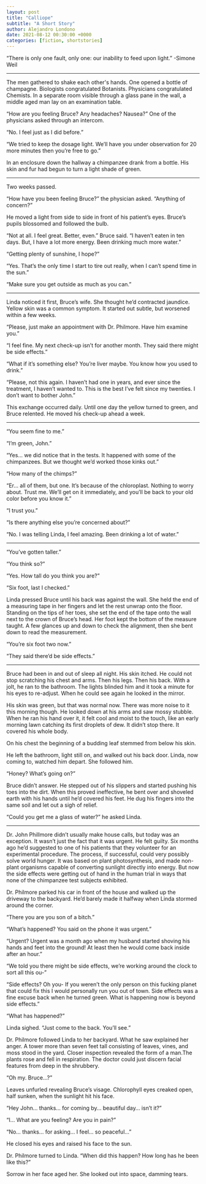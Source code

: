 ```yaml
---
layout: post
title: "Calliope"
subtitle: "A Short Story"
author: Alejandro Londono
date: 2021-08-12 00:30:00 +0000
categories: [fiction, shortstories]
---
```


“There is only one fault, only one: our inability to feed upon light.” -Simone Weil

***

The men gathered to shake each other's hands. One opened a bottle of champagne. Biologists congratulated Botanists. Physicians congratulated Chemists. In a separate room visible through a glass pane in the wall, a middle aged man lay on an examination table.

“How are you feeling Bruce? Any headaches? Nausea?” One of the physicians asked through an intercom.

“No. I feel just as I did before.”

“We tried to keep the dosage light. We’ll have you under observation for 20 more minutes then you’re free to go.”

In an enclosure down the hallway a chimpanzee drank from a bottle. His skin and fur had begun to turn a light shade of green.

***

Two weeks passed. 

“How have you been feeling Bruce?” the physician asked. “Anything of concern?” 

He moved a light from side to side in front of his patient’s eyes. Bruce’s pupils blossomed and followed the bulb.

“Not at all. I feel great. Better, even.” Bruce said. “I haven’t eaten in ten days. But, I have a lot more energy. Been drinking much more water.”

“Getting plenty of sunshine, I hope?”

“Yes. That’s the only time I start to tire out really, when I can’t spend time in the sun.”

“Make sure you get outside as much as you can.”

***

Linda noticed it first, Bruce’s wife. She thought he’d contracted jaundice. Yellow skin was a common symptom. It started out subtle, but worsened within a few weeks. 

“Please, just make an appointment with Dr. Philmore. Have him examine you.”

“I feel fine. My next check-up isn’t for another month. They said there might be side effects.”

“What if it’s something else? You’re liver maybe. You know how you used to drink.”

“Please, not this again. I haven’t had one in years, and ever since the treatment, I haven’t wanted to. This is the best I’ve felt since my twenties. I don’t want to bother John.”

This exchange occurred daily. Until one day the yellow turned to green, and Bruce relented. He moved his check-up ahead a week.

***

“You seem fine to me.”

“I’m green, John.”

“Yes… we did notice that in the tests. It happened with some of the chimpanzees. But we thought we’d worked those kinks out.”

“How many of the chimps?”

“Er… all of them, but one. It’s because of the chloroplast. Nothing to worry about. Trust me. We’ll get on it immediately, and you’ll be back to your old color before you know it.”

“I trust you.”

“Is there anything else you’re concerned about?”

“No. I was telling Linda, I feel amazing. Been drinking a lot of water.”

***

“You’ve gotten taller.”

“You think so?”

“Yes. How tall do you think you are?”

“Six foot, last I checked.”

Linda pressed Bruce until his back was against the wall. She held the end of a measuring tape in her fingers and let the rest unwrap onto the floor. Standing on the tips of her toes, she set the end of the tape onto the wall next to the crown of Bruce’s head. Her foot kept the bottom of the measure taught. A few glances up and down to check the alignment, then she bent down to read the measurement.

“You’re six foot two now.”

“They said there’d be side effects.”

***

Bruce had been in and out of sleep all night. His skin itched. He could not stop scratching his chest and arms. Then his legs. Then his back. With a jolt, he ran to the bathroom. The lights blinded him and it took a minute for his eyes to re-adjust. When he could see again he looked in the mirror. 

His skin was green, but that was normal now. There was more noise to it this morning though. He looked down at his arms and saw mossy stubble. When he ran his hand over it, it felt cool and moist to the touch, like an early morning lawn catching its first droplets of dew. It didn’t stop there. It covered his whole body. 

On his chest the beginning of a budding leaf stemmed from below his skin. 

He left the bathroom, light still on, and walked out his back door. Linda, now coming to, watched him depart. She followed him.

“Honey? What’s going on?”

Bruce didn’t answer. He stepped out of his slippers and started pushing his toes into the dirt. When this proved ineffective, he bent over and shoveled earth with his hands until he’d covered his feet. He dug his fingers into the same soil and let out a sigh of relief. 

“Could you get me a glass of water?” he asked Linda.

***
Dr. John Phillmore didn’t usually make house calls, but today was an exception. It wasn’t just the fact that it was urgent. He felt guilty. Six months ago he’d suggested to one of his patients that they volunteer for an experimental procedure. The process, if successful, could very possibly solve world hunger. It was based on plant photosynthesis, and made non-plant organisms capable of converting sunlight directly into energy. But now the side effects were getting out of hand in the human trial in ways that none of the chimpanzee test subjects exhibited. 

Dr. Philmore parked his car in front of the house and walked up the driveway to the backyard. He’d barely made it halfway when Linda stormed around the corner.

“There you are you son of a bitch.”

“What’s happened? You said on the phone it was urgent.”

“Urgent? Urgent was a month ago when my husband started shoving his hands and feet into the ground! At least then he would come back inside after an hour.”

“We told you there might be side effects, we’re working around the clock to sort all this ou-”

“Side effects? Oh you- If you weren’t the only person on this fucking planet that could fix this I would personally run you out of town. Side effects was a fine excuse back when he turned green. What is happening now is beyond side effects.”

“What has happened?”

Linda sighed. “Just come to the back. You’ll see.”

Dr. Philmore followed Linda to her backyard. What he saw explained her anger. A tower more than seven feet tall consisting of leaves, vines, and moss stood in the yard. Closer inspection revealed the form of a man.The plants rose and fell in respiration. The doctor could just discern facial features from deep in the shrubbery. 

“Oh my. Bruce…?”

Leaves unfurled revealing Bruce’s visage. Chlorophyll eyes creaked open, half sunken, when the sunlight hit his face. 

“Hey John… thanks… for coming by… beautiful day… isn’t it?”

“I… What are you feeling? Are you in pain?”

“No… thanks… for asking… I feel… so peaceful…” 

He closed his eyes and raised his face to the sun.

Dr. Philmore turned to Linda. “When did this happen? How long has he been like this?”

Sorrow in her face aged her. She looked out into space, damming tears. 

